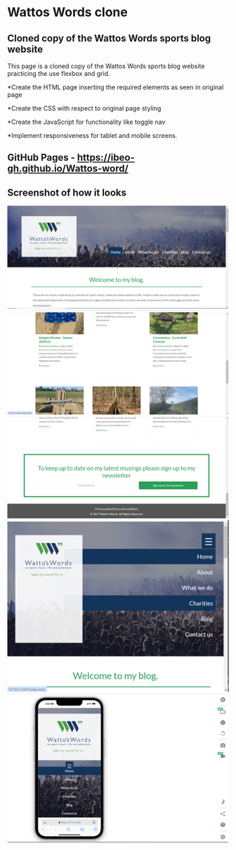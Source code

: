 # Wattos Words clone

## Cloned copy of the Wattos Words sports blog website

This page is a cloned copy of the Wattos Words sports blog website practicing
the use flexbox and grid.

\*Create the HTML page inserting the required elements as seen in original page

\*Create the CSS with respect to original page styling

\*Create the JavaScript for functionality like toggle nav

\*Implement responsiveness for tablet and mobile screens.

## GitHub Pages - https://ibeo-gh.github.io/Wattos-word/

## Screenshot of how it looks

<img src="/screenshots/screenshot1.png" alt="image" />
    <img src="/screenshots/screenshot2.png" alt="image" />
    <img src="/screenshots/screenshot3.png" alt="image" />
    <img src="/screenshots/screenshot4.png" alt="image" />
    <img src="/screenshots/screenshot5.png" alt="image" />
